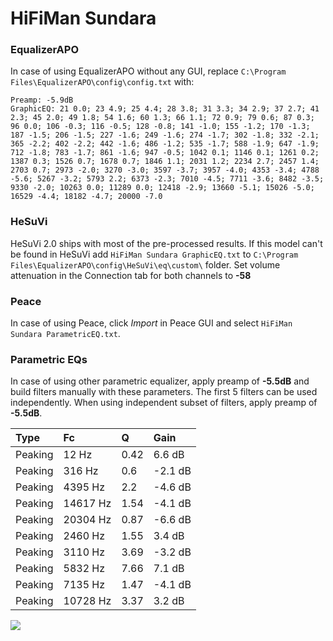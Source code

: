 # HiFiMan Sundara

### EqualizerAPO
In case of using EqualizerAPO without any GUI, replace `C:\Program Files\EqualizerAPO\config\config.txt`
with:
```
Preamp: -5.9dB
GraphicEQ: 21 0.0; 23 4.9; 25 4.4; 28 3.8; 31 3.3; 34 2.9; 37 2.7; 41 2.3; 45 2.0; 49 1.8; 54 1.6; 60 1.3; 66 1.1; 72 0.9; 79 0.6; 87 0.3; 96 0.0; 106 -0.3; 116 -0.5; 128 -0.8; 141 -1.0; 155 -1.2; 170 -1.3; 187 -1.5; 206 -1.5; 227 -1.6; 249 -1.6; 274 -1.7; 302 -1.8; 332 -2.1; 365 -2.2; 402 -2.2; 442 -1.6; 486 -1.2; 535 -1.7; 588 -1.9; 647 -1.9; 712 -1.8; 783 -1.7; 861 -1.6; 947 -0.5; 1042 0.1; 1146 0.1; 1261 0.2; 1387 0.3; 1526 0.7; 1678 0.7; 1846 1.1; 2031 1.2; 2234 2.7; 2457 1.4; 2703 0.7; 2973 -2.0; 3270 -3.0; 3597 -3.7; 3957 -4.0; 4353 -3.4; 4788 -5.6; 5267 -3.2; 5793 2.2; 6373 -2.3; 7010 -4.5; 7711 -3.6; 8482 -3.5; 9330 -2.0; 10263 0.0; 11289 0.0; 12418 -2.9; 13660 -5.1; 15026 -5.0; 16529 -4.4; 18182 -4.7; 20000 -7.0
```

### HeSuVi
HeSuVi 2.0 ships with most of the pre-processed results. If this model can't be found in HeSuVi add
`HiFiMan Sundara GraphicEQ.txt` to `C:\Program Files\EqualizerAPO\config\HeSuVi\eq\custom\` folder.
Set volume attenuation in the Connection tab for both channels to **-58**

### Peace
In case of using Peace, click *Import* in Peace GUI and select `HiFiMan Sundara ParametricEQ.txt`.

### Parametric EQs
In case of using other parametric equalizer, apply preamp of **-5.5dB** and build filters manually
with these parameters. The first 5 filters can be used independently.
When using independent subset of filters, apply preamp of **-5.5dB**.

| Type    | Fc       |    Q | Gain    |
|:--------|:---------|:-----|:--------|
| Peaking | 12 Hz    | 0.42 | 6.6 dB  |
| Peaking | 316 Hz   | 0.6  | -2.1 dB |
| Peaking | 4395 Hz  | 2.2  | -4.6 dB |
| Peaking | 14617 Hz | 1.54 | -4.1 dB |
| Peaking | 20304 Hz | 0.87 | -6.6 dB |
| Peaking | 2460 Hz  | 1.55 | 3.4 dB  |
| Peaking | 3110 Hz  | 3.69 | -3.2 dB |
| Peaking | 5832 Hz  | 7.66 | 7.1 dB  |
| Peaking | 7135 Hz  | 1.47 | -4.1 dB |
| Peaking | 10728 Hz | 3.37 | 3.2 dB  |

![](https://raw.githubusercontent.com/jaakkopasanen/AutoEq/master/results/rtings/avg/HiFiMan%20Sundara/HiFiMan%20Sundara.png)